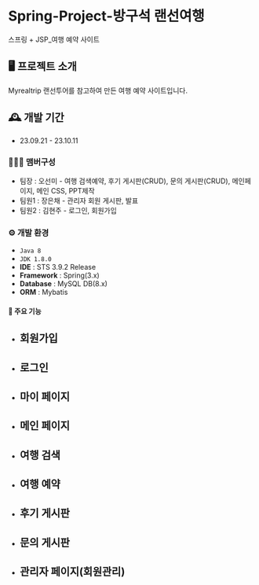 # Spring-Project-방구석 랜선여행
스프링 + JSP_여행 예약 사이트

## 🖥️ 프로젝트 소개
Myrealtrip 랜선투어를 참고하여 만든 여행 예약 사이트입니다.


## 🕰️ 개발 기간
* 23.09.21 - 23.10.11


### 🧑‍🤝‍🧑 맴버구성
 - 팀장  : 오선미 - 여행 검색예약, 후기 게시판(CRUD), 문의 게시판(CRUD), 메인페이지, 메인 CSS, PPT제작
 - 팀원1 : 장은채 - 관리자 회원 게시판, 발표
 - 팀원2 : 김현주 - 로그인, 회원가입


### ⚙️ 개발 환경
- `Java 8`
- `JDK 1.8.0`
- **IDE** : STS 3.9.2 Release
- **Framework** : Spring(3.x)
- **Database** : MySQL DB(8.x)
- **ORM** : Mybatis


#### 📌 주요 기능
- ## 회원가입
- ## 로그인
- ## 마이 페이지
- ## 메인 페이지
- ## 여행 검색
- ## 여행 예약
- ## 후기 게시판
- ## 문의 게시판
- ## 관리자 페이지(회원관리)
